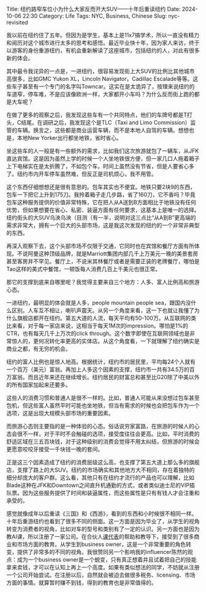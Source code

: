 Title: 纽约路窄车位小为什么大家反而开大SUV——十年后重读纽约
Date: 2024-10-06 22:30
Category: Life
Tags: NYC, Business, Chinese
Slug: nyc-revisited

我以前在纽约住了五年。但因为是学生，基本上是11x7搞学术，所以一直没有精力和阅历对这个城市进行太多的思考和感悟。最近毕业快十年，因为家人来访，终于以游客的身份重游纽约，有机会重新解读了这座城市，包括纽约的人，对此有很多新的体会。

其中最令我诧异的一点是，一进纽约，很容易发现街上大SUV的比例比其他城市高很多，比如GMC Yukon XL，Lincoln Navigator，Cadillac Escalade等等。这些车子甚至有一个专门的名字叫Towncar。这实在是太诡异了，按理来说纽约的车道窄，停车难，不是应该像欧洲一样，大家都开小车吗？为什么反而街上跑的都是大车呢？

在做了更多的观察之后，我发现这些车有一个共同特点，他们的车牌号都是T打头，C结尾。在调研之后，我发现这个是TLC（Taxi and Limo Commission）监管的车辆。换言之，这些都是商业运营车辆，而不是本地人自驾的车辆。想想也是，本地New Yorker出行都坐地铁，省时省心。

坐这些车的人一般是有一些额外的需求，比如我们这次旅游就包了一辆车，从JFK直达宾馆。这是因为虽然上学的时候一个人坐地铁很方便，但一家几口人拖着箱子上下电梯实在是太折腾了，不如包个车。时间上虽然没有节省，但是人要省心多了。纽约市内开车停车虽然难，但反正是司机烦心，我不用管。

这个东西仔细想想还是很有意思的。包车其实也不便宜。地铁只要2块9的东西，包车一下把它上升到175刀。我拎着箱子走几步路，省了160刀，它不香吗？毕竟包车这种服务提供的价值非常特殊，它在把人从A送到B方面相比于地铁没有任何优势，但如果想要在省心、私密、装逼方面有任何要求，这基本上是唯一的选择。纽约街头的大SUV乌泱乌泱（目测（有一半，说明对这三点比“从A到B”更高端的需求非常大，拥有一个巨大的头部市场，这是我这次发现的纽约的一个非常非典型的东西。

再深入观察下去，这个头部市场不仅限于交通，它同时也在宾馆和餐厅方面有所体现。不说阿曼这种顶级品牌，就是Marriott集团内部几千上万美元一晚的美景套房甚至客房并不罕见。餐厅上，不说米其林餐厅或者是需要正装的老牌餐厅，哪怕是Tao这样的美式中餐馆，一顿饭每人消费几百上千美元也很正常。

那它的支撑到底来自哪里呢？我觉得主要来自三个地方：人多、富人比例高和旅游心态。

一进纽约，最明显的体会就是人多，people mountain people sea，跟国内没什么区别。人车互不相让，喇叭声震天。从另一个角度来看，这一下也就让我懂了为什么旗舰店都开在纽约。第五大道的人流，每天平均有50-100万。从互联网的类比来看，对于每一家店来说，这相当于每天1M次的impression。哪怕是1%的CTR，也有每天几千上万次的click through。这个数字即使在互联网领域也是非常惊人的，更何况转化率更高的实体店。从这个角度看，一下就理解了纽约确实是商业之都，有无穷的机会。

纽约的富人比例也是惊人地高。根据统计，纽约市的居民里，平均每24个人就有一个百万（美元）富翁。再加上人多这个因素的支撑，纽约市一共有34.5万的百万富翁。而且近年来还在继续增长。纽约居民的财富总和甚至比G20除了中美以外的所有国家加起来还要多。

这些人的消费习惯和普通人是很不一样的。比如，普通人可能从来没想过包车甚至包机，但这些富人虽然平时可能也坐地铁，但当有需求的时候也会把包车作为一个选项，这是出现大规模头部市场的重要因素。

而旅游心态则主要指的是一种体验的心态。俗话说穷家富路，在旅游的时候人的心态会很不一样，对于平时不会触碰的选项，接受度往往会更高。比如，平时消费的舒适区域在三五百块钱，对于这种级别的消费会觉得不用太纠结，但旅游的时候会更愿意咬咬牙接受一千块钱一晚的套间。

正是这三个因素造成了纽约的消费层级这么高，也支撑了第五大道上那么多的旗舰店，支撑了路上的大SUV。纽约的市场确实和其他地方大不相同，存在着独特的细分却庞大的客户群。这么看，其他只有在纽约才流行的产品也可以理解，比如Blade这种在JFK和Downtown之间直升机通勤的方式，或者类似迪士尼的VIP插队票。因为这些服务提供了时间和装逼属性，而这些属性是只有有钱人才会注重和承受的。

感觉就像成年以后重读《三国》和《西游》，看到的东西和小时候很不相同一样。十年后重游纽约也看到了很多不同的侧面。这一方面是因为毕业了，从学生的视角转变为消费者的视角，比如对车的型号和类别有了一定的认识。另一方面也是因为教AI课，所以注册了一家公司。在合伙人[课代表](http://superlinear.academy/)的帮助和教导下，接受到了很多商业和市场方面的教育。从学生到business owner，这是一个非常重要的角色转变，提供了非常多的不同的视角。我很赞同另一个影响我的influencer陈然的观点：成为一个business owner是一个蜕变，只有真正想着并且试着把自己的技能拿来卖钱，才可以在认知上再上一个高度。如果有类似想法的同学，不妨就从注册一个公司开始尝试。在注册以后，自然就会被迫去做很多税务、licensing、市场方面的事情。就算暂时赚不到钱，得到的教育也是非常值得的。